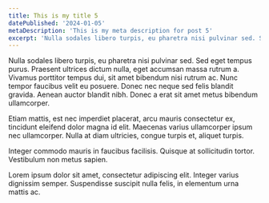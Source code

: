 ```yaml
---
title: This is my title 5
datePublished: '2024-01-05'
metaDescription: 'This is my meta description for post 5'
excerpt: 'Nulla sodales libero turpis, eu pharetra nisi pulvinar sed. Sed eget tempus purus. Praesent ultrices dictum nulla, eget accumsan massa rutrum a'
---
```


Nulla sodales libero turpis, eu pharetra nisi pulvinar sed. Sed eget tempus purus. Praesent ultrices dictum nulla, eget accumsan massa rutrum a. Vivamus porttitor tempus dui, sit amet bibendum nisi rutrum ac. Nunc tempor faucibus velit eu posuere. Donec nec neque sed felis blandit gravida. Aenean auctor blandit nibh. Donec a erat sit amet metus bibendum ullamcorper.

Etiam mattis, est nec imperdiet placerat, arcu mauris consectetur ex, tincidunt eleifend dolor magna id elit. Maecenas varius ullamcorper ipsum nec ullamcorper. Nulla at diam ultricies, congue turpis et, aliquet turpis.

Integer commodo mauris in faucibus facilisis. Quisque at sollicitudin tortor. Vestibulum non metus sapien.

Lorem ipsum dolor sit amet, consectetur adipiscing elit. Integer varius dignissim semper. Suspendisse suscipit nulla felis, in elementum urna mattis ac.
